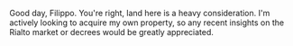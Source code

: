 Good day, Filippo. You're right, land here is a heavy consideration. I'm actively looking to acquire my own property, so any recent insights on the Rialto market or decrees would be greatly appreciated.
